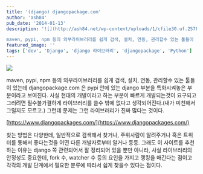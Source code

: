 ```yaml
---
title: '(django) djangopackage.com'
author: 'ash84'
pub_date: '2014-01-13'
description: '![](http://ash84.net/wp-content/uploads/1/cfile30.uf.257F4C5052D3A44C267839.png)

maven, pypi, npm 등의 외부라이브러리를 쉽게 검색, 설치, 연동, 관리할수 있는 툴들이 있는데 djangopackage.com 은 pypi 안에 있는 django 부분을 특화시켜놓은 부분이라고 보여진다. 사실 현대의 개발이라고 하는 부분이 빠르게 개발되는것이 요구되고 그러려면 필수불가결하게 라이브러리를'
featured_image: ''
tags: ['dev', 'Django', 'django 라이브러리', 'djangopackage', 'Python']
---
```



<span style="font-size: 11pt;"></span>

![](http://ash84.net/wp-content/uploads/1/cfile30.uf.257F4C5052D3A44C267839.png)

maven, pypi, npm 등의 외부라이브러리를 쉽게 검색, 설치, 연동, 관리할수 있는 툴들이 있는데 djangopackage.com 은 pypi 안에 있는 django 부분을 특화시켜놓은 부분이라고 보여진다. 사실 현대의 개발이라고 하는 부분이 빠르게 개발되는것이 요구되고 그러려면 필수불가결하게 라이브러리를 쓸수 밖에 없다고 생각되어진다.(내가 미천해서 그럴지도 모르고.) 그런데 문제는 그런 라이브러리가 진짜 많다는 것이다. 

[https://www.djangopackages.com/](https://www.djangopackages.com/)
 

찾는 방법은 다양한데, 일반적으로 검색해서 찾거나, 주위사람이 알려주거나 혹은 트위터를 통해서 좋다는것을 어떤 다른 개발자로부터 알거나 등등. 그래도 이 사이트를 추천하는 이유는 django 쪽 관련되어서 잘 정리되어 있을 뿐만 아니라, 사실 라이브러리의 안정성도 중요한데, fork 수, watcher 수 등의 요인을 가지고 랭킹을 매긴다는 점이고 각각의 개발 단계에서 필요한 분류에 따라서 쉽게 찾을수 있다는 점이다. 

 



